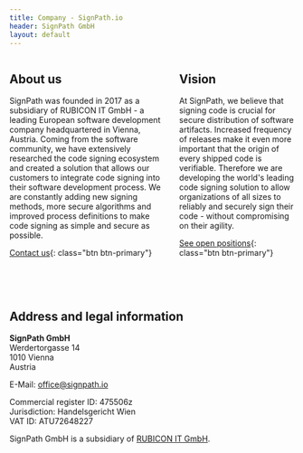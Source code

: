 ```yaml
---
title: Company - SignPath.io
header: SignPath GmbH
layout: default
---
```


<div class="columns">
	<div markdown="1">

## About us

SignPath was founded in 2017 as a subsidiary of RUBICON IT GmbH - a leading European software development company headquartered in Vienna, Austria. Coming from the software community, we have extensively researched the code signing ecosystem and created a solution that allows our customers to integrate code signing into their software development process. We are constantly adding new signing methods, more secure algorithms and improved process definitions to make code signing as simple and secure as possible.

[Contact us](mailto:sales@signpath.io){: class="btn btn-primary"}

</div> <div markdown="1">

## Vision

At SignPath, we believe that signing code is crucial for secure distribution of software artifacts. Increased frequency of releases make it even more important that the origin of every shipped code is verifiable. Therefore we are developing the world's leading code signing solution to allow organizations of all sizes to reliably and securely sign their code - without compromising on their agility.

[See open positions](/jobs){: class="btn btn-primary"}

</div> </div>

<br> <br>

## Address and legal information

**SignPath GmbH**<br>
Werdertorgasse 14<br>
1010 Vienna<br>
Austria

E-Mail: [office@signpath.io](mailto:office@signpath.io)

Commercial register ID: 475506z<br>
Jurisdiction: Handelsgericht Wien<br>
VAT ID: ATU72648227

SignPath GmbH is a subsidiary of [RUBICON IT GmbH](https://www.rubicon.eu).
